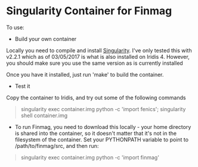 # Singularity Container for Finmag

To use:

* Build your own container

Locally you need to compile and install [Singularity](http://singularity.lbl.gov/). I've only tested this with v2.2.1 which as of 03/05/2017
is what is also installed on Iridis 4. However, you should make sure you use the same version as is currently installed

Once you have it installed, just run 'make' to build the container.

* Test it

Copy the container to Iridis, and try out some of the following commands

> singularity exec container.img python -c 'import fenics';
> singularity shell container.img

* To run Finmag, you need to download this locally - your home directory is shared into the container, so
it doesn't matter that it's not in the filesystem of the container. Set your PYTHONPATH variable to point
to /path/to/finmag/src, and then run:

> singularity exec container.img python -c 'import finmag'
